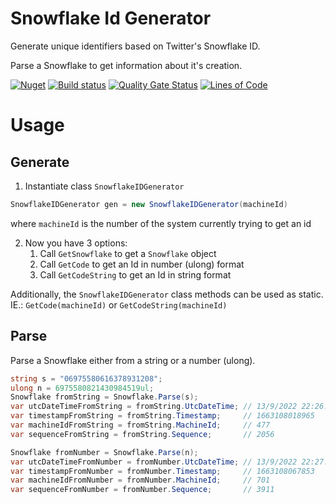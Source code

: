# Snowflake Id Generator

Generate unique identifiers based on Twitter's Snowflake ID.

Parse a Snowflake to get information about it's creation.

[![Nuget](https://img.shields.io/nuget/v/SnowflakeIDGenerator)](https://www.nuget.org/packages/SnowflakeIDGenerator)
[![Build status](https://dev.azure.com/fenase/SnowflakeIDGenerator/_apis/build/status/SnowflakeIDGenerator-CI-1.0.0)](https://dev.azure.com/fenase/SnowflakeIDGenerator/_build/latest?definitionId=7)
[![Quality Gate Status](https://sonarcloud.io/api/project_badges/measure?project=fenase_SnowflakeIDGenerator&metric=alert_status)](https://sonarcloud.io/summary/new_code?id=fenase_SnowflakeIDGenerator)
[![Lines of Code](https://sonarcloud.io/api/project_badges/measure?project=fenase_SnowflakeIDGenerator&metric=ncloc)](https://sonarcloud.io/summary/new_code?id=fenase_SnowflakeIDGenerator)


# Usage

## Generate

1. Instantiate class `SnowflakeIDGenerator`
```c#
SnowflakeIDGenerator gen = new SnowflakeIDGenerator(machineId) 
```
where `machineId` is the number of the system currently trying to get an id

2. Now you have 3 options:
   1. Call `GetSnowflake` to get a `Snowflake` object
   2. Call `GetCode` to get an Id in number (ulong) format
   3. Call `GetCodeString` to get an Id in string format


Additionally, the `SnowflakeIDGenerator` class methods can be used as static.
IE.: `GetCode(machineId)` or `GetCodeString(machineId)`

## Parse

Parse a Snowflake either from a string or a number (ulong).

```c#
string s = "06975580616378931208";
ulong n = 6975580821430984519ul;
Snowflake fromString = Snowflake.Parse(s);
var utcDateTimeFromString = fromString.UtcDateTime; // 13/9/2022 22:26:58
var timestampFromString = fromString.Timestamp;     // 1663108018965
var machineIdFromString = fromString.MachineId;     // 477
var sequenceFromString = fromString.Sequence;       // 2056

Snowflake fromNumber = Snowflake.Parse(n);
var utcDateTimeFromNumber = fromNumber.UtcDateTime; // 13/9/2022 22:27:47
var timestampFromNumber = fromNumber.Timestamp;     // 1663108067853
var machineIdFromNumber = fromNumber.MachineId;     // 701
var sequenceFromNumber = fromNumber.Sequence;       // 3911
```